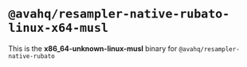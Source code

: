 # `@avahq/resampler-native-rubato-linux-x64-musl`

This is the **x86_64-unknown-linux-musl** binary for `@avahq/resampler-native-rubato`
